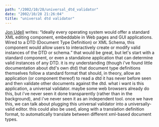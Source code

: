 ```yaml
---
path: "/2002/10/28/universal_dtd_validator" 
date: "2002/10/28 21:26:04" 
title: "universal dtd validator" 
---
```

<p><a href="http://www.infoworld.com/articles/pl/xml/02/10/28/021028plxmlclient.xml">Jon Udell</a> writes: <q>Ideally every operating system would offer a standard XML editing component, embeddable in Web pages and GUI applications. Wired to a DTD (Document Type Definition) or XML Schema, this component would allow users to interactively create or modify valid instances of the DTD or schema.</q> that would be great, but let's start with a standard component, or even a standalone application that can determine valid instances of any DTD. it is my understanding (though i've found little documentation about dtd's own dtd) that document type definitions themselves follow a standard format that should, in theory, allow an application (or component thereof) to read a dtd it has never before seen and then validate other documents against the dtd. what i want is this application, a universal validator. maybe some web browsers already do this, but i've never seen it done transparently (rather than in the background), and i've never seen it as an independent tool. once we have this, we can talk about plugging this universal validator into a universally-valid editor. this could also be used, along with a translation definition format, to automatically translate between different xml-based document types.</p>